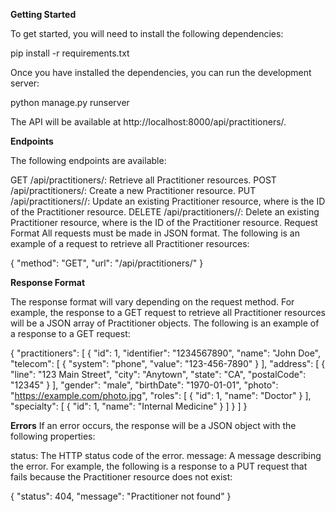 **Getting Started**

To get started, you will need to install the following dependencies:

pip install -r requirements.txt

Once you have installed the dependencies, you can run the development server:


python manage.py runserver

The API will be available at http://localhost:8000/api/practitioners/.

**Endpoints**

The following endpoints are available:

GET /api/practitioners/: Retrieve all Practitioner resources.
POST /api/practitioners/: Create a new Practitioner resource.
PUT /api/practitioners/<pk>/: Update an existing Practitioner resource, where <pk> is the ID of the Practitioner resource.
DELETE /api/practitioners/<pk>/: Delete an existing Practitioner resource, where <pk> is the ID of the Practitioner resource.
Request Format
All requests must be made in JSON format. The following is an example of a request to retrieve all Practitioner resources:


{
    "method": "GET",
    "url": "/api/practitioners/"
}

**Response Format**

The response format will vary depending on the request method. For example, the response to a GET request to retrieve all Practitioner resources will be a JSON array of Practitioner objects. The following is an example of a response to a GET request:

{
    "practitioners": [
        {
            "id": 1,
            "identifier": "1234567890",
            "name": "John Doe",
            "telecom": [
                {
                    "system": "phone",
                    "value": "123-456-7890"
                }
            ],
            "address": [
                {
                    "line": "123 Main Street",
                    "city": "Anytown",
                    "state": "CA",
                    "postalCode": "12345"
                }
            ],
            "gender": "male",
            "birthDate": "1970-01-01",
            "photo": "https://example.com/photo.jpg",
            "roles": [
                {
                    "id": 1,
                    "name": "Doctor"
                }
            ],
            "specialty": [
                {
                    "id": 1,
                    "name": "Internal Medicine"
                }
            ]
        }
    ]
}

**Errors**
If an error occurs, the response will be a JSON object with the following properties:

status: The HTTP status code of the error.
message: A message describing the error.
For example, the following is a response to a PUT request that fails because the Practitioner resource does not exist:


{
    "status": 404,
    "message": "Practitioner not found"
}
